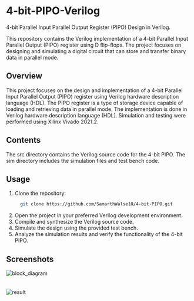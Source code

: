 # 4-bit-PIPO-Verilog
4-bit Parallel Input Parallel Output Register (PIPO) Design in Verilog.     

This repository contains the Verilog implementation of a 4-bit Parallel Input Parallel Output (PIPO) register using D flip-flops. The project focuses on designing and simulating a digital circuit that can store and transfer binary data in parallel mode.
## Overview
This project focuses on the design and implementation of a 4-bit Parallel Input Parallel Output (PIPO) register using Verilog hardware description language (HDL). The PIPO register is a type of storage device capable of loading and retrieving data in parallel mode.
The implementation is done in Verilog hardware description language (HDL).
Simulation and testing were performed using Xilinx Vivado 2021.2.
## Contents
The src directory contains the Verilog source code for the 4-bit PIPO.
The sim directory includes the simulation files and test bench code.
## Usage
1. Clone the repository: 
    ```bash
      git clone https://github.com/SamarthWalse10/4-bit-PIPO.git
2. Open the project in your preferred Verilog development environment.
3. Compile and synthesize the Verilog source code.
4. Simulate the design using the provided test bench.
5. Analyze the simulation results and verify the functionality of the 4-bit PIPO.
## Screenshots
![block_diagram](https://github.com/SamarthWalse10/4-bit-PIPO/assets/125689593/38f7e64e-2839-4e10-afc8-da11f9b6fa77)
<br/><br/><br/>
![result](https://github.com/SamarthWalse10/4-bit-PIPO/assets/125689593/4acc878a-2722-4410-b23d-c0ecb2719272)
